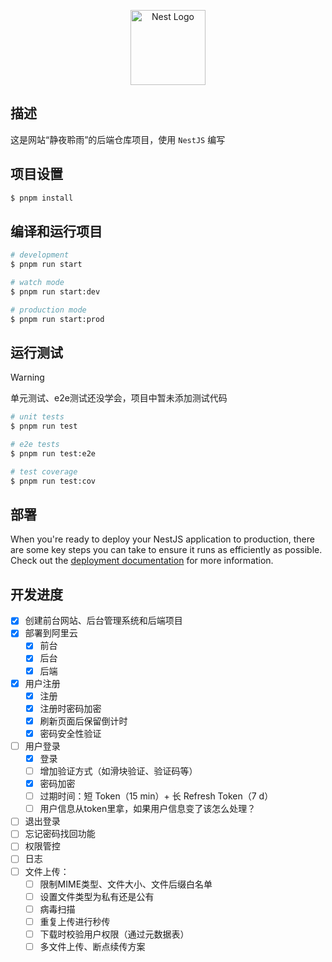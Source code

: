 <p align="center">
  <a href="http://nestjs.com/" target="blank"><img src="https://nestjs.com/img/logo-small.svg" width="120" alt="Nest Logo" /></a>
</p>

## 描述

这是网站“静夜聆雨”的后端仓库项目，使用 `NestJS` 编写

## 项目设置

```bash
$ pnpm install
```

## 编译和运行项目

```bash
# development
$ pnpm run start

# watch mode
$ pnpm run start:dev

# production mode
$ pnpm run start:prod
```

## 运行测试

> [!warning]
>
> 单元测试、e2e测试还没学会，项目中暂未添加测试代码

```bash
# unit tests
$ pnpm run test

# e2e tests
$ pnpm run test:e2e

# test coverage
$ pnpm run test:cov
```

## 部署

When you're ready to deploy your NestJS application to production, there are some key steps you can take to ensure it runs as efficiently as possible. Check out the [deployment documentation](https://docs.nestjs.com/deployment) for more information.

## 开发进度

- [X] 创建前台网站、后台管理系统和后端项目
- [X] 部署到阿里云
  - [X] 前台
  - [X] 后台
  - [X] 后端
- [X] 用户注册
  - [X] 注册
  - [X] 注册时密码加密
  - [X] 刷新页面后保留倒计时
  - [X] 密码安全性验证
- [ ] 用户登录
  - [X] 登录
  - [ ] 增加验证方式（如滑块验证、验证码等）
  - [X] 密码加密
  - [ ] 过期时间：短 Token（15 min）+ 长 Refresh Token（7 d）
  - [ ] 用户信息从token里拿，如果用户信息变了该怎么处理？
- [ ] 退出登录
- [ ] 忘记密码找回功能
- [ ] 权限管控
- [ ] 日志
- [ ] 文件上传：
  - [ ] 限制MIME类型、文件大小、文件后缀白名单
  - [ ] 设置文件类型为私有还是公有
  - [ ] 病毒扫描
  - [ ] 重复上传进行秒传
  - [ ] 下载时校验用户权限（通过元数据表）
  - [ ] 多文件上传、断点续传方案
